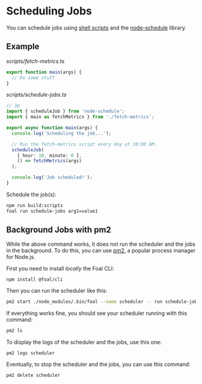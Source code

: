 # Scheduling Jobs

You can schedule jobs using [shell scripts](../cli-and-development-environment/create-and-run-scripts.md) and the [node-schedule](https://www.npmjs.com/package/node-schedule) library.

## Example

_scripts/fetch-metrics.ts_

```typescript
export function main(args) {
  // Do some stuff
}
```

_scripts/schedule-jobs.ts_

```typescript
// 3p
import { scheduleJob } from 'node-schedule';
import { main as fetchMetrics } from './fetch-metrics';

export async function main(args) {
  console.log('Scheduling the job...');

  // Run the fetch-metrics script every day at 10:00 AM.
  scheduleJob(
    { hour: 10, minute: 0 },
    () => fetchMetrics(args)
  );

  console.log('Job scheduled!');
}
```

Schedule the job\(s\):

```bash
npm run build:scripts
foal run schedule-jobs arg1=value1
```

## Background Jobs with pm2

While the above command works, it does not run the scheduler and the jobs in the background. To do this, you can use [pm2](http://pm2.keymetrics.io/), a popular process manager for Node.js.

First you need to install _locally_ the Foal CLI:

```text
npm install @foal/cli
```

Then you can run the scheduler like this:

```bash
pm2 start ./node_modules/.bin/foal --name scheduler -- run schedule-jobs arg1=value1
```

If everything works fine, you should see your scheduler running with this command:

```bash
pm2 ls
```

To display the logs of the scheduler and the jobs, use this one:

```text
pm2 logs scheduler
```

Eventually, to stop the scheduler and the jobs, you can use this command:

```text
pm2 delete scheduler
```

